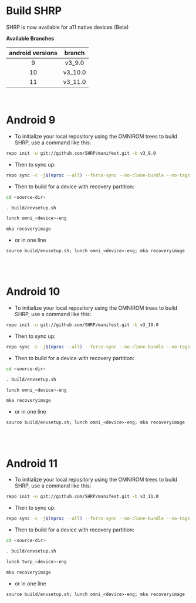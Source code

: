 # Build SHRP

SHRP is now available for a11 native devices (Beta)

**Available Branches**

| android versions | branch  |
| :--------------: | :-----: |
|        9         | v3_9.0  |
|        10        | v3_10.0 |
|        11        | v3_11.0 |

<br />

# Android 9

- To initialize your local repository using the OMNIROM trees to build SHRP, use a command like this:

```bash
repo init -u git://github.com/SHRP/manifest.git -b v3_9.0
```

- Then to sync up:

```bash
repo sync -c -j$(nproc --all) --force-sync --no-clone-bundle --no-tags
```

- Then to build for a device with recovery partition:

```bash
cd <source-dir>

. build/envsetup.sh

lunch omni_<device>-eng

mka recoveryimage
```

- or in one line

```
source build/envsetup.sh; lunch omni_<device>-eng; mka recoveryimage
```

<br /><br />

# Android 10

- To initialize your local repository using the OMNIROM trees to build SHRP, use a command like this:

```bash
repo init -u git://github.com/SHRP/manifest.git -b v3_10.0
```

- Then to sync up:

```bash
repo sync -c -j$(nproc --all) --force-sync --no-clone-bundle --no-tags
```

- Then to build for a device with recovery partition:

```bash
cd <source-dir>

. build/envsetup.sh

lunch omni_<device>-eng

mka recoveryimage
```

- or in one line

```
source build/envsetup.sh; lunch omni_<device>-eng; mka recoveryimage
```

<br /><br />

# Android 11

- To initialize your local repository using the OMNIROM trees to build SHRP, use a command like this:

```bash
repo init -u git://github.com/SHRP/manifest.git -b v3_11.0
```

- Then to sync up:

```bash
repo sync -c -j$(nproc --all) --force-sync --no-clone-bundle --no-tags
```

- Then to build for a device with recovery partition:

```bash
cd <source-dir>

. build/envsetup.sh

lunch twrp_<device>-eng

mka recoveryimage
```

- or in one line

```
source build/envsetup.sh; lunch omni_<device>-eng; mka recoveryimage
```
